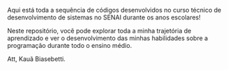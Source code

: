 Aqui está toda a sequência de códigos desenvolvidos no curso técnico de desenvolvimento de sistemas no SENAI durante os anos escolares!

Neste repositório, você pode explorar toda a minha trajetória de aprendizado e ver o desenvolvimento das minhas habilidades sobre a programação durante todo o ensino médio. 

Att, Kauã Biasebetti.
